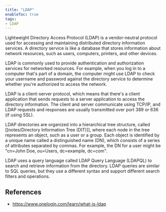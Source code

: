 ```yaml
---
title: "LDAP"
enableToc: true
tags:
- LDAP
---
```


Lightweight Directory Access Protocol (LDAP) is a vendor-neutral protocol used for accessing and maintaining distributed directory information services. A directory service is like a database that stores information about network resources, such as users, computers, printers, and other devices.

LDAP is commonly used to provide authentication and authorization services for networked resources. For example, when you log in to a computer that's part of a domain, the computer might use LDAP to check your username and password against the directory service to determine whether you're authorized to access the network.

LDAP is a client-server protocol, which means that there's a client application that sends requests to a server application to access the directory information. The client and server communicate using TCP/IP, and LDAP requests and responses are usually transmitted over port 389 or 636 (if using SSL).

LDAP directories are organized into a hierarchical tree structure, called [[notes/Directory Information Tree (DIT)]], where each node in the tree represents an object, such as a user or a group. Each object is identified by a unique name called a distinguished name (DN), which consists of a series of attributes separated by commas. For example, the DN for a user might be "cn=John Doe, ou=Users, dc=example, dc=com".




LDAP uses a query language called LDAP Query Language (LDAPQL) to search and retrieve information from the directory. LDAP queries are similar to SQL queries, but they use a different syntax and support different search filters and operations.

## References
- https://www.onelogin.com/learn/what-is-ldap